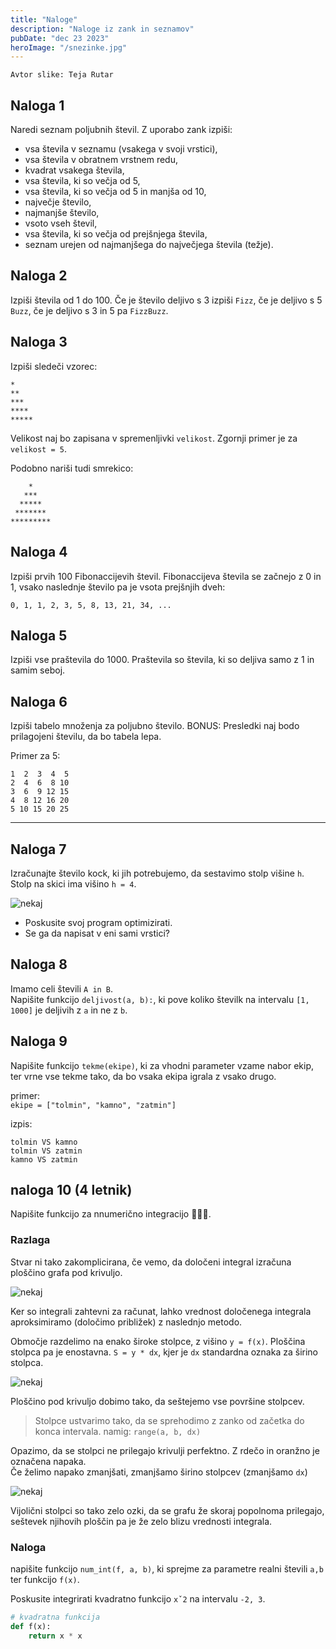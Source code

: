 ```yaml
---
title: "Naloge"
description: "Naloge iz zank in seznamov"
pubDate: "dec 23 2023"
heroImage: "/snezinke.jpg"
---
```

`Avtor slike: Teja Rutar`

## Naloga 1

Naredi seznam poljubnih števil. Z uporabo zank izpiši:

- vsa števila v seznamu (vsakega v svoji vrstici),
- vsa števila v obratnem vrstnem redu,
- kvadrat vsakega števila,
- vsa števila, ki so večja od 5,
- vsa števila, ki so večja od 5 in manjša od 10,
- največje število,
- najmanjše število,
- vsoto vseh števil,
- vsa števila, ki so večja od prejšnjega števila,
- seznam urejen od najmanjšega do največjega števila (težje).

## Naloga 2

Izpiši števila od 1 do 100. Če je število deljivo s 3 izpiši `Fizz`, če je deljivo s 5 `Buzz`, če je deljivo s 3 in 5 pa `FizzBuzz`.

## Naloga 3

Izpiši sledeči vzorec:

```
*
**
***
****
*****
```

Velikost naj bo zapisana v spremenljivki `velikost`. Zgornji primer je za `velikost = 5`.

Podobno nariši tudi smrekico:

```
    *
   ***
  *****
 *******
*********
```

## Naloga 4

Izpiši prvih 100 Fibonaccijevih števil. Fibonaccijeva števila se začnejo z 0 in 1, vsako naslednje število pa je vsota prejšnjih dveh:

```
0, 1, 1, 2, 3, 5, 8, 13, 21, 34, ...
```

## Naloga 5

Izpiši vse praštevila do 1000. Praštevila so števila, ki so deljiva samo z 1 in samim seboj.

## Naloga 6

Izpiši tabelo množenja za poljubno število.
BONUS: Presledki naj bodo prilagojeni številu, da bo tabela lepa.

Primer za 5:

```
1  2  3  4  5
2  4  6  8 10
3  6  9 12 15
4  8 12 16 20
5 10 15 20 25
```

---

## Naloga 7

Izračunajte število kock, ki jih potrebujemo, da sestavimo stolp višine `h`.  
Stolp na skici ima višino `h = 4`.  

![nekaj](/content/naloga7.png)

- Poskusite svoj program optimizirati.  
- Se ga da napisat v eni sami vrstici?  

## Naloga 8

Imamo celi števili `A in B`.  
Napišite funkcijo `deljivost(a, b):`, ki pove koliko številk na intervalu `[1, 1000]` je deljivih z `a` in ne z `b`.  

## Naloga 9

Napišite funkcijo `tekme(ekipe)`, ki za vhodni parameter vzame nabor ekip, ter vrne vse tekme tako, da bo vsaka ekipa igrala z vsako drugo.  

primer:  
`ekipe = ["tolmin", "kamno", "zatmin"]`  

izpis:  
```
tolmin VS kamno
tolmin VS zatmin
kamno VS zatmin
```

## naloga 10 (4 letnik)

Napišite funkcijo za nnumerično integracijo 🙂🙂🙂.  

### Razlaga

Stvar ni tako zakomplicirana, če vemo, da določeni integral izračuna ploščino grafa pod krivuljo.  

![nekaj](/content/naloga10-1.png)

Ker so integrali zahtevni za računat, lahko vrednost določenega integrala aproksimiramo (določimo približek) z naslednjo metodo.  

Območje razdelimo na enako široke stolpce, z višino `y = f(x)`. Ploščina stolpca pa je enostavna. `S = y * dx`, kjer je `dx` standardna oznaka za širino stolpca.

![nekaj](/content/naloga10-2.png)

Ploščino pod krivuljo dobimo tako, da seštejemo vse površine stolpcev.  
> Stolpce ustvarimo tako, da se sprehodimo z zanko od začetka do konca intervala.
> namig: `range(a, b, dx)`  

Opazimo, da se stolpci ne prilegajo krivulji perfektno. Z rdečo in oranžno je označena napaka.  
Če želimo napako zmanjšati, zmanjšamo širino stolpcev (zmanjšamo `dx`)

![nekaj](/content/naloga10-3.png)

Vijolični stolpci so tako zelo ozki, da se grafu že skoraj popolnoma prilegajo, seštevek njihovih ploščin pa je že zelo blizu vrednosti integrala.  

### Naloga

napišite funkcijo `num_int(f, a, b)`, ki sprejme za parametre realni števili `a,b` ter funkcijo `f(x)`.  

Poskusite integrirati kvadratno funkcijo `xˇ2` na intervalu `-2, 3`.

```py
# kvadratna funkcija
def f(x):
    return x * x
```